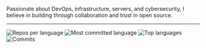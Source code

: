 Passionate about DevOps, infrastructure, servers, and cybersecurity, I believe in building through collaboration and trust in open source. 

------

![Repos per language](http://github-profile-summary-cards.vercel.app/api/cards/repos-per-language?username=ZackaryW&theme=algolia&nocache=true)
![Most committed language](http://github-profile-summary-cards.vercel.app/api/cards/most-commit-language?username=ZackaryW&theme=algolia&nocache=true)
![Top languages](https://github-readme-stats.vercel.app/api/top-langs/?username=ZackaryW&layout=compact&theme=algolia&hide_border=true&langs_count=10&nocache=true)
![Commits](http://github-profile-summary-cards.vercel.app/api/cards/profile-details?username=ZackaryW&theme=algolia&nocache=true)
